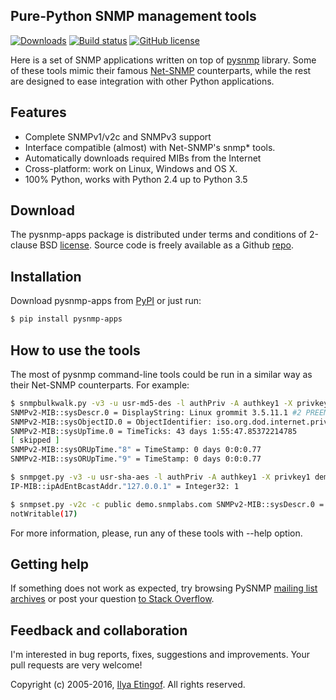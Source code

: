 
Pure-Python SNMP management tools
---------------------------------

[![Downloads](https://img.shields.io/pypi/dm/pysnmp-apps.svg)](https://pypi.python.org/pypi/pysnmp-apps)
[![Build status](https://travis-ci.org/etingof/pysnmp-apps.svg?branch=master)](https://secure.travis-ci.org/etingof/pysnmp-apps)
[![GitHub license](https://img.shields.io/badge/license-BSD-blue.svg)](https://raw.githubusercontent.com/etingof/pysnmp-apps/master/LICENSE.txt)

Here is a set of SNMP applications written on top of
[pysnmp](http://pysnmp.sf.net) library. Some of these tools mimic
their famous [Net-SNMP](http://sourceforge.net/projects/net-snmp/)
counterparts, while the rest are designed to ease integration with
other Python applications.

Features
--------

* Complete SNMPv1/v2c and SNMPv3 support
* Interface compatible (almost) with Net-SNMP's snmp\* tools.
* Automatically downloads required MIBs from the Internet
* Cross-platform: work on Linux, Windows and OS X.
* 100% Python, works with Python 2.4 up to Python 3.5

Download
--------

The pysnmp-apps package is distributed under terms and conditions of 2-clause
BSD [license](http://pysnmp.sourceforge.net/license.html). Source code is freely
available as a Github [repo](https://github.com/etingof/pysnmp-apps).

Installation
------------

Download pysnmp-apps from [PyPI](https://pypi.python.org/pypi/pysnmp-apps) or just run:

```bash
$ pip install pysnmp-apps
```

How to use the tools
--------------------

The most of pysnmp command-line tools could be run in a similar way as 
their Net-SNMP counterparts. For example:

```bash
$ snmpbulkwalk.py -v3 -u usr-md5-des -l authPriv -A authkey1 -X privkey1 demo.snmplabs.com system
SNMPv2-MIB::sysDescr.0 = DisplayString: Linux grommit 3.5.11.1 #2 PREEMPT Tue Mar 1 14:03:24 MSD 2016 i686 unknown unknown GNU/Linux
SNMPv2-MIB::sysObjectID.0 = ObjectIdentifier: iso.org.dod.internet.private.enterprises.8072.3.2.101.3.6.1.4.1.8072.3.2.10
SNMPv2-MIB::sysUpTime.0 = TimeTicks: 43 days 1:55:47.85372214785
[ skipped ]
SNMPv2-MIB::sysORUpTime."8" = TimeStamp: 0 days 0:0:0.77
SNMPv2-MIB::sysORUpTime."9" = TimeStamp: 0 days 0:0:0.77

$ snmpget.py -v3 -u usr-sha-aes -l authPriv -A authkey1 -X privkey1 demo.snmplabs.com IP-MIB::ipAdEntBcastAddr.\"127.0.0.1\"
IP-MIB::ipAdEntBcastAddr."127.0.0.1" = Integer32: 1

$ snmpset.py -v2c -c public demo.snmplabs.com SNMPv2-MIB::sysDescr.0 = my-new-descr
notWritable(17)
```

For more information, please, run any of these tools with --help option.

Getting help
------------

If something does not work as expected, try browsing PySNMP
[mailing list archives](http://sourceforge.net/mail/?group_id=14735) or post
your question [to Stack Overflow](http://stackoverflow.com/questions/ask).

Feedback and collaboration
--------------------------

I'm interested in bug reports, fixes, suggestions and improvements. Your
pull requests are very welcome!

Copyright (c) 2005-2016, [Ilya Etingof](http://ilya@glas.net). All rights reserved.

